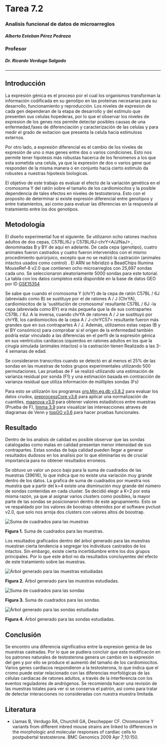 # Tarea 7.2
###  Analisis funcional de datos de microarreglos
##### Alberto Esteban Pérez Pedraza
### Profesor
##### Dr. Ricardo Verdugo Salgado
--------------------------------------------------

## Introducción

La expresión génica es el proceso por el cual los organismos transforman la información codificada en su genotipo en las proteínas necesarias para su desarrollo, funcionamiento y reproducción. Los niveles de expresion de cada gen dependeran de la etapa de desarrollo y del estimulo que presenten sus celulas hopederas, por lo que el observar los niveles de expresion de los genes nos permite detectar posibles causas de una enfermedad,fases de diferenciación y caracterización de las celulas y para medir el grado de exitacion que presenta la celula hacia estimuloss externos.

Por otro lado, a expresión diferencial es el cambio de los niveles de expresión de uno o mas genes entre dos o varios condiciones. Esto nos permite tener hipotesis más robustas hacerca de los fenomenos a los que esta sometida una celula, ya que la expresión de dos o varios gene que responden de la misma manera o en conjunto hacia cierto estimulo da robustes a nuestras hipotesis biologicas.

El objetivo de este trabajo es evaluar el efecto de la variación genética en el cromosoma Y del ratón sobre el tamaño de los cardiomiocitos y la posible dependencia de tales efectos en niveles de testosterona. Esto con el proposito de determinar si existe expresión diferencial entre genotipos y entre tratamientos, así como para evaluar las diferencias en la respuesta al tratamiento entre los dos genotipos.

## Metodología

El diseño experimental fue el siguiente. Se utilizaron ocho ratones machos adultos de dos cepas, C57BL/6J y C57BL/6J-chrY<A/J/NaJ> , denominadas B y BY de aquí en adelante. De cada cepa (genotipo), cuatro animales fueron castrados y cuatro fueron intervenidos con el mismo procedimiento quirúrjuico, excepto que no se realizó la castración (animales intactos usados como control) . El ARN se hibridizó a BeadChips Illumina MouseRef-8 v2.0 que contienen ocho microarreglos con 25,697 sondas cada uno. Se seleccionaron aleatoriamente 5000 sondas para este tutorial. La tabla con los datos completos está disponible en la base de datos GEO por ID [GSE15354](http://www.ncbi.nlm.nih.gov/geo/query/acc.cgi?acc=GSE15354)
 
Se sabe que cuando el cromosoma Y (chrY) de la cepa de ratón C57BL / 6J (abreviado como B) se sustituye por el de ratones A / J (ChrYA), cardiomiocitos de la 'sustitución de cromosoma' resultante C57BL / 6J -la cepa <A> (abreviada como BY) era más pequeña que la de sus contrapartes C57BL / 6J. A la inversa, cuando chrYA de ratones A / J se sustituyó por chrYB, los cardiomiocitos de la cepa A / J-chrYC57> resultante fueron más grandes que en sus contrapartes A / J. Además, utilizamos estas cepas (B y el BY consómico) para comprobar si el origen de la enfermedad también podría estar vinculado a las diferencias en el perfil de la expresión génica en sus ventrículos cardíacos izquierdos en ratones adultos en los que la cirugía simulada (animales intactos) o la castración tienen Realizado a las 3-4 semanas de edad.

Se consideraron transcritos cuando se detectó en al menos el 25% de las sondas en las muestras de todos grupos experimentales utilizando 500 permutaciones. Las pruebas de F se realizó utilizando una estimación de varianza residual por sonda (F1) y una estimación basada en contracción de varianza residual que utiliza información de múltiples sondas (Fs)

Para esto se utilizarón los programas [org.Mm.eg.db v3.8.2](https://bioconductor.org/packages/release/data/annotation/html/org.Mm.eg.db.html) para evaluar los datos crudos, [preprocessCore v3.6](https://bioconductor.org/packages/release/bioc/html/preprocessCore.html) para aplicar una normalización de cuantiles, [maanova v3.9](http://www.bioconductor.org/packages/release/bioc/html/maanova.html) para obtener valores estadisticos entre muestras (Prueba de F), [limma 3.9](https://bioconductor.org/packages/release/bioc/html/limma.html) para visualizar las intereacciones atraves de diagramas de Venn y [topGO v3.6](http://bioconductor.org/packages/release/bioc/html/topGO.html) para hacer pruebas funcionales.

## Resultado

Dentro de los analisis de calidad es posible observar que las sondas catalogadas como malas en calidad presentan menor intensidad de sus contrapartes. Estas sondas de baja calidad pueden llegar a generar resultados dudosos en los analisis por lo que eliminarlas es de crucial importancia para no obtener resultados erroneos.
         
Se obtuvo un valor un poco bajo para la suma de cuadrados de las muestras (39616), lo que indica que no existe una variación muy grande dentro de los datos. La grafica de suma de cuadrados por muestra nos muestra que a partir del k=4 existe una disminución muy grande del número de sondas contenidas en cada cluster. Se decidió elegir a K=2 por esta misma razón, ya que al asignar varios clusters como posibles, la mayor parte de las sondas se posicionaron dentro de este agrupamiento. Esto se ve respaldado por los valores de boostrap obtenidos por el software pvclust v2.0, que solo nos arroja dos clusters con valores altos de boostrap. 

         
![Suma de cuadrados para las muestras](https://github.com/ALBERTOPP/Tareas_BioinfRepro2019_AEPP/blob/master/clustes/Captura%20de%20pantalla%20de%202019-05-13%2019-03-46.png "Suma de cuadrados para las muestras")

**Figura 1.** Suma de cuadrados para las muestras.

Los resultados graficados dentro del árbol generado para las muestras muestran cierta tendencia a segregar los individuos castrados de los intactos. Sin embargo, existe cierta incertidumbre entre los dos grupos principales. Por lo que este árbol no da resultados concluyentes del efecto de este tratamiento sobre las muestras. 

![Árbol generado para las muestras estudiadas](https://github.com/ALBERTOPP/Tareas_BioinfRepro2019_AEPP/blob/master/clustes/Captura%20de%20pantalla%20de%202019-05-13%2019-25-24.png "Árbol generado para las muestras estudiadas")

**Figura 2.** Árbol generado para las muestras estudiadas.

![Suma de cuadrados para las sondas](https://github.com/ALBERTOPP/Tareas_BioinfRepro2019_AEPP/blob/master/clustes/Captura%20de%20pantalla%20de%202019-05-13%2019-05-17.png "Suma de cuadrados para las sondas")

**Figura 3.** Suma de cuadrados para las sondas.



![Árbol generado para las sondas estudiadas](https://github.com/ALBERTOPP/Tareas_BioinfRepro2019_AEPP/blob/master/clustes/Captura%20de%20pantalla%20de%202019-05-11%2012-45-50.png "Árbol sondas")

**Figura 4.** Árbol generado para las sondas estudiadas.

## Conclusión
Se encontro una diferencia significativa entre la expresion genica de las muestras castradas. Por lo que se pudiera concluir que esta modificacón en los patrones naturales de testosterona genera un cambio en la expresión del gen y por ello se produce el aumentó del tamaño de los cardiomiocitos. Varios genes cardiacos respondieron a la testosterona, lo que indica que el cromo puede estar relacionado con las diferencias morfológicas de las células cardiacas de ratones adultos, a través de la interferencia con los eventos reguladores de andrógenos. Se recomienda hacer una revisión de las muestras totales para ver si se conserva el patrón, así como para tratar de detectar interacciones no consideradas con nuestra muestra límitada. 

## Literatura

+ Llamas B, Verdugo RA, Churchill GA, Deschepper CF. Chromosome Y variants from different inbred mouse strains are linked to differences in the morphologic and molecular responses of cardiac cells to postpubertal testosterone. BMC Genomics 2009 Apr 7;10:150. 

